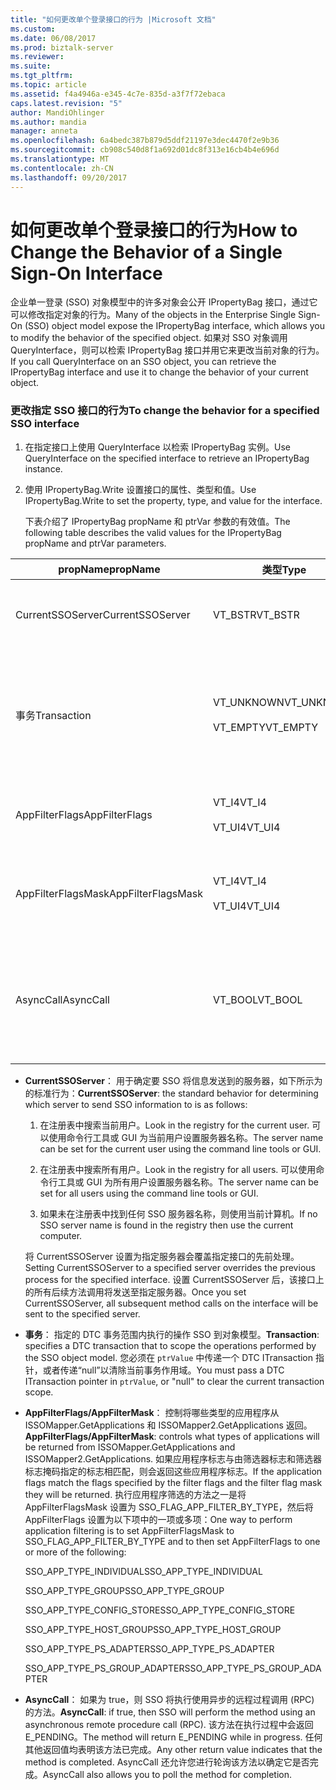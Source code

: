 ```yaml
---
title: "如何更改单个登录接口的行为 |Microsoft 文档"
ms.custom: 
ms.date: 06/08/2017
ms.prod: biztalk-server
ms.reviewer: 
ms.suite: 
ms.tgt_pltfrm: 
ms.topic: article
ms.assetid: f4a4946a-e345-4c7e-835d-a3f7f72ebaca
caps.latest.revision: "5"
author: MandiOhlinger
ms.author: mandia
manager: anneta
ms.openlocfilehash: 6a4bedc387b879d5ddf21197e3dec4470f2e9b36
ms.sourcegitcommit: cb908c540d8f1a692d01dc8f313e16cb4b4e696d
ms.translationtype: MT
ms.contentlocale: zh-CN
ms.lasthandoff: 09/20/2017
---
```

# <a name="how-to-change-the-behavior-of-a-single-sign-on-interface"></a><span data-ttu-id="71572-102">如何更改单个登录接口的行为</span><span class="sxs-lookup"><span data-stu-id="71572-102">How to Change the Behavior of a Single Sign-On Interface</span></span>
<span data-ttu-id="71572-103">企业单一登录 (SSO) 对象模型中的许多对象会公开 IPropertyBag 接口，通过它可以修改指定对象的行为。</span><span class="sxs-lookup"><span data-stu-id="71572-103">Many of the objects in the Enterprise Single Sign-On (SSO) object model expose the IPropertyBag interface, which allows you to modify the behavior of the specified object.</span></span> <span data-ttu-id="71572-104">如果对 SSO 对象调用 QueryInterface，则可以检索 IPropertyBag 接口并用它来更改当前对象的行为。</span><span class="sxs-lookup"><span data-stu-id="71572-104">If you call QueryInterface on an SSO object, you can retrieve the IPropertyBag interface and use it to change the behavior of your current object.</span></span>  
  
### <a name="to-change-the-behavior-for-a-specified-sso-interface"></a><span data-ttu-id="71572-105">更改指定 SSO 接口的行为</span><span class="sxs-lookup"><span data-stu-id="71572-105">To change the behavior for a specified SSO interface</span></span>  
  
1.  <span data-ttu-id="71572-106">在指定接口上使用 QueryInterface 以检索 IPropertyBag 实例。</span><span class="sxs-lookup"><span data-stu-id="71572-106">Use QueryInterface on the specified interface to retrieve an IPropertyBag instance.</span></span>  
  
2.  <span data-ttu-id="71572-107">使用 IPropertyBag.Write 设置接口的属性、类型和值。</span><span class="sxs-lookup"><span data-stu-id="71572-107">Use IPropertyBag.Write to set the property, type, and value for the interface.</span></span>  
  
     <span data-ttu-id="71572-108">下表介绍了 IPropertyBag propName 和 ptrVar 参数的有效值。</span><span class="sxs-lookup"><span data-stu-id="71572-108">The following table describes the valid values for the IPropertyBag propName and ptrVar parameters.</span></span>  
  
|<span data-ttu-id="71572-109">propName</span><span class="sxs-lookup"><span data-stu-id="71572-109">propName</span></span>|<span data-ttu-id="71572-110">类型</span><span class="sxs-lookup"><span data-stu-id="71572-110">Type</span></span>|<span data-ttu-id="71572-111">ptrValue</span><span class="sxs-lookup"><span data-stu-id="71572-111">ptrValue</span></span>|<span data-ttu-id="71572-112">可用于</span><span class="sxs-lookup"><span data-stu-id="71572-112">Usable On</span></span>|  
|--------------|----------|--------------|---------------|  
|<span data-ttu-id="71572-113">CurrentSSOServer</span><span class="sxs-lookup"><span data-stu-id="71572-113">CurrentSSOServer</span></span>|<span data-ttu-id="71572-114">VT_BSTR</span><span class="sxs-lookup"><span data-stu-id="71572-114">VT_BSTR</span></span>|<span data-ttu-id="71572-115">信息要发送到的服务器的名称</span><span class="sxs-lookup"><span data-stu-id="71572-115">Name of the server to send the information to</span></span>|<span data-ttu-id="71572-116">全部</span><span class="sxs-lookup"><span data-stu-id="71572-116">All</span></span>|  
|<span data-ttu-id="71572-117">事务</span><span class="sxs-lookup"><span data-stu-id="71572-117">Transaction</span></span>|<span data-ttu-id="71572-118">VT_UNKNOWN</span><span class="sxs-lookup"><span data-stu-id="71572-118">VT_UNKNOWN</span></span><br /><br /> <span data-ttu-id="71572-119">VT_EMPTY</span><span class="sxs-lookup"><span data-stu-id="71572-119">VT_EMPTY</span></span>|<span data-ttu-id="71572-120">DTC ITransaction 指针，或为 NULL 以清除作用域。</span><span class="sxs-lookup"><span data-stu-id="71572-120">A DTC ITransaction pointer, or NULL to clear the scope.</span></span>|<span data-ttu-id="71572-121">ISSOConfigStore::SetConfigInfo</span><span class="sxs-lookup"><span data-stu-id="71572-121">ISSOConfigStore::SetConfigInfo</span></span><br /><span data-ttu-id="71572-122">ISSOConfigStore::GetConfigInfo</span><span class="sxs-lookup"><span data-stu-id="71572-122">ISSOConfigStore::GetConfigInfo</span></span> <br /><span data-ttu-id="71572-123">ISSOConfigStore::DeleteConfigInfo</span><span class="sxs-lookup"><span data-stu-id="71572-123">ISSOConfigStore::DeleteConfigInfo</span></span><br /><br /> <span data-ttu-id="71572-124">ISSOAdmin::CreateApplication</span><span class="sxs-lookup"><span data-stu-id="71572-124">ISSOAdmin::CreateApplication</span></span><br /><span data-ttu-id="71572-125">ISSOAdmin::DeleteApplication</span><span class="sxs-lookup"><span data-stu-id="71572-125">ISSOAdmin::DeleteApplication</span></span> <br /><span data-ttu-id="71572-126">ISSOAdmin::UpdateApplication</span><span class="sxs-lookup"><span data-stu-id="71572-126">ISSOAdmin::UpdateApplication</span></span><br /><span data-ttu-id="71572-127">ISSOAdmin::CreateFieldInfo</span><span class="sxs-lookup"><span data-stu-id="71572-127">ISSOAdmin::CreateFieldInfo</span></span><br /><br /> <span data-ttu-id="71572-128">ISSOMapper::GetFieldInfo</span><span class="sxs-lookup"><span data-stu-id="71572-128">ISSOMapper::GetFieldInfo</span></span>|  
|<span data-ttu-id="71572-129">AppFilterFlags</span><span class="sxs-lookup"><span data-stu-id="71572-129">AppFilterFlags</span></span>|<span data-ttu-id="71572-130">VT_I4</span><span class="sxs-lookup"><span data-stu-id="71572-130">VT_I4</span></span><br /><br /> <span data-ttu-id="71572-131">VT_UI4</span><span class="sxs-lookup"><span data-stu-id="71572-131">VT_UI4</span></span>|<span data-ttu-id="71572-132">用于控制要筛选的应用程序的标志。</span><span class="sxs-lookup"><span data-stu-id="71572-132">Flags to control what application to filter.</span></span>|<span data-ttu-id="71572-133">ISSOMapper::GetApplications</span><span class="sxs-lookup"><span data-stu-id="71572-133">ISSOMapper::GetApplications</span></span><br /><br /> <span data-ttu-id="71572-134">ISSOMapper2::GetApplications2</span><span class="sxs-lookup"><span data-stu-id="71572-134">ISSOMapper2::GetApplications2</span></span>|  
|<span data-ttu-id="71572-135">AppFilterFlagsMask</span><span class="sxs-lookup"><span data-stu-id="71572-135">AppFilterFlagsMask</span></span>|<span data-ttu-id="71572-136">VT_I4</span><span class="sxs-lookup"><span data-stu-id="71572-136">VT_I4</span></span><br /><br /> <span data-ttu-id="71572-137">VT_UI4</span><span class="sxs-lookup"><span data-stu-id="71572-137">VT_UI4</span></span>|<span data-ttu-id="71572-138">用于控制要筛选的应用程序的标志掩码。</span><span class="sxs-lookup"><span data-stu-id="71572-138">Flag mask to control what application to filter.</span></span>|<span data-ttu-id="71572-139">ISSOMapper::GetApplications</span><span class="sxs-lookup"><span data-stu-id="71572-139">ISSOMapper::GetApplications</span></span><br /><br /> <span data-ttu-id="71572-140">ISSOMapper2::GetApplications2</span><span class="sxs-lookup"><span data-stu-id="71572-140">ISSOMapper2::GetApplications2</span></span>|  
|<span data-ttu-id="71572-141">AsyncCall</span><span class="sxs-lookup"><span data-stu-id="71572-141">AsyncCall</span></span>|<span data-ttu-id="71572-142">VT_BOOL</span><span class="sxs-lookup"><span data-stu-id="71572-142">VT_BOOL</span></span>|<span data-ttu-id="71572-143">如果为 True，则使用异步 RPC；如果为 False，则使用同步 RPC。</span><span class="sxs-lookup"><span data-stu-id="71572-143">True to call using an async RPC; false to use a synchronous RPC.</span></span>|<span data-ttu-id="71572-144">ISSOConfigOM::GetServerStatus</span><span class="sxs-lookup"><span data-stu-id="71572-144">ISSOConfigOM::GetServerStatus</span></span><br /><br /> <span data-ttu-id="71572-145">ISSOAdmin::GetGlobalInfo</span><span class="sxs-lookup"><span data-stu-id="71572-145">ISSOAdmin::GetGlobalInfo</span></span>|  
  
-   <span data-ttu-id="71572-146">**CurrentSSOServer**： 用于确定要 SSO 将信息发送到的服务器，如下所示为的标准行为：</span><span class="sxs-lookup"><span data-stu-id="71572-146">**CurrentSSOServer**: the standard behavior for determining which server to send SSO information to is as follows:</span></span>  
  
    1.  <span data-ttu-id="71572-147">在注册表中搜索当前用户。</span><span class="sxs-lookup"><span data-stu-id="71572-147">Look in the registry for the current user.</span></span> <span data-ttu-id="71572-148">可以使用命令行工具或 GUI 为当前用户设置服务器名称。</span><span class="sxs-lookup"><span data-stu-id="71572-148">The server name can be set for the current user using the command line tools or GUI.</span></span>  
  
    2.  <span data-ttu-id="71572-149">在注册表中搜索所有用户。</span><span class="sxs-lookup"><span data-stu-id="71572-149">Look in the registry for all users.</span></span> <span data-ttu-id="71572-150">可以使用命令行工具或 GUI 为所有用户设置服务器名称。</span><span class="sxs-lookup"><span data-stu-id="71572-150">The server name can be set for all users using the command line tools or GUI.</span></span>  
  
    3.  <span data-ttu-id="71572-151">如果未在注册表中找到任何 SSO 服务器名称，则使用当前计算机。</span><span class="sxs-lookup"><span data-stu-id="71572-151">If no SSO server name is found in the registry then use the current computer.</span></span>  
  
     <span data-ttu-id="71572-152">将 CurrentSSOServer 设置为指定服务器会覆盖指定接口的先前处理。</span><span class="sxs-lookup"><span data-stu-id="71572-152">Setting CurrentSSOServer to a specified server overrides the previous process for the specified interface.</span></span> <span data-ttu-id="71572-153">设置 CurrentSSOServer 后，该接口上的所有后续方法调用将发送至指定服务器。</span><span class="sxs-lookup"><span data-stu-id="71572-153">Once you set CurrentSSOServer, all subsequent method calls on the interface will be sent to the specified server.</span></span>  
  
-   <span data-ttu-id="71572-154">**事务**： 指定的 DTC 事务范围内执行的操作 SSO 到对象模型。</span><span class="sxs-lookup"><span data-stu-id="71572-154">**Transaction**: specifies a DTC transaction that to scope the operations performed by the SSO object model.</span></span> <span data-ttu-id="71572-155">您必须在 `ptrValue` 中传递一个 DTC ITransaction 指针，或者传递“null”以清除当前事务作用域。</span><span class="sxs-lookup"><span data-stu-id="71572-155">You must pass a DTC ITransaction pointer in `ptrValue`, or "null" to clear the current transaction scope.</span></span>  
  
-   <span data-ttu-id="71572-156">**AppFilterFlags/AppFilterMask**： 控制将哪些类型的应用程序从 ISSOMapper.GetApplications 和 ISSOMapper2.GetApplications 返回。</span><span class="sxs-lookup"><span data-stu-id="71572-156">**AppFilterFlags/AppFilterMask**: controls what types of applications will be returned from ISSOMapper.GetApplications and ISSOMapper2.GetApplications.</span></span> <span data-ttu-id="71572-157">如果应用程序标志与由筛选器标志和筛选器标志掩码指定的标志相匹配，则会返回这些应用程序标志。</span><span class="sxs-lookup"><span data-stu-id="71572-157">If the application flags match the flags specified by the filter flags and the filter flag mask they will be returned.</span></span> <span data-ttu-id="71572-158">执行应用程序筛选的方法之一是将 AppFilterFlagsMask 设置为 SSO_FLAG_APP_FILTER_BY_TYPE，然后将 AppFilterFlags 设置为以下项中的一项或多项：</span><span class="sxs-lookup"><span data-stu-id="71572-158">One way to perform application filtering is to set AppFilterFlagsMask to SSO_FLAG_APP_FILTER_BY_TYPE and to then set AppFilterFlags to one or more of the following:</span></span>  
  
     <span data-ttu-id="71572-159">SSO_APP_TYPE_INDIVIDUAL</span><span class="sxs-lookup"><span data-stu-id="71572-159">SSO_APP_TYPE_INDIVIDUAL</span></span>  
  
     <span data-ttu-id="71572-160">SSO_APP_TYPE_GROUP</span><span class="sxs-lookup"><span data-stu-id="71572-160">SSO_APP_TYPE_GROUP</span></span>  
  
     <span data-ttu-id="71572-161">SSO_APP_TYPE_CONFIG_STORE</span><span class="sxs-lookup"><span data-stu-id="71572-161">SSO_APP_TYPE_CONFIG_STORE</span></span>  
  
     <span data-ttu-id="71572-162">SSO_APP_TYPE_HOST_GROUP</span><span class="sxs-lookup"><span data-stu-id="71572-162">SSO_APP_TYPE_HOST_GROUP</span></span>  
  
     <span data-ttu-id="71572-163">SSO_APP_TYPE_PS_ADAPTER</span><span class="sxs-lookup"><span data-stu-id="71572-163">SSO_APP_TYPE_PS_ADAPTER</span></span>  
  
     <span data-ttu-id="71572-164">SSO_APP_TYPE_PS_GROUP_ADAPTER</span><span class="sxs-lookup"><span data-stu-id="71572-164">SSO_APP_TYPE_PS_GROUP_ADAPTER</span></span>  
  
-   <span data-ttu-id="71572-165">**AsyncCall**： 如果为 true，则 SSO 将执行使用异步的远程过程调用 (RPC) 的方法。</span><span class="sxs-lookup"><span data-stu-id="71572-165">**AsyncCall**: if true, then SSO will perform the method using an asynchronous remote procedure call (RPC).</span></span> <span data-ttu-id="71572-166">该方法在执行过程中会返回 E_PENDING。</span><span class="sxs-lookup"><span data-stu-id="71572-166">The method will return E_PENDING while in progress.</span></span> <span data-ttu-id="71572-167">任何其他返回值均表明该方法已完成。</span><span class="sxs-lookup"><span data-stu-id="71572-167">Any other return value indicates that the method is completed.</span></span> <span data-ttu-id="71572-168">AsyncCall 还允许您进行轮询该方法以确定它是否完成。</span><span class="sxs-lookup"><span data-stu-id="71572-168">AsyncCall also allows you to poll the method for completion.</span></span>